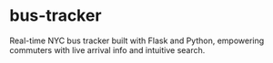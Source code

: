 # bus-tracker
Real-time NYC bus tracker built with Flask and Python, empowering commuters with live arrival info and intuitive search.
